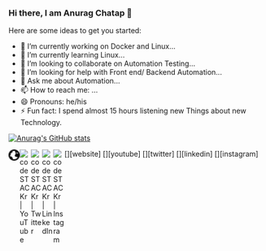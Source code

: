 ### Hi there, I am Anurag Chatap 👋

Here are some ideas to get you started:

- 🔭 I’m currently working on Docker and Linux...
- 🌱 I’m currently learning Linux...
- 👯 I’m looking to collaborate on Automation Testing...
- 🤔 I’m looking for help with Front end/ Backend Automation...
- 💬 Ask me about Automation...
- 📫 How to reach me: ...
- 😄 Pronouns: he/his
- ⚡ Fun fact:  I spend almost 15 hours listening new Things about new Technology.


[![Anurag's GitHub stats](https://github-readme-stats.vercel.app/api?username=achatap)](https://github.com/achatap/github-readme-stats)


[<img align="left" alt="programesecure.com" width="22px" src="https://raw.githubusercontent.com/iconic/open-iconic/master/svg/globe.svg" />][website]
[<img align="left" alt="codeSTACKr | YouTube" width="22px" src="https://cdn.jsdelivr.net/npm/simple-icons@v3/icons/youtube.svg" />][youtube]
[<img align="left" alt="codeSTACKr | Twitter" width="22px" src="https://cdn.jsdelivr.net/npm/simple-icons@v3/icons/twitter.svg" />][twitter]
[<img align="left" alt="codeSTACKr | LinkedIn" width="22px" src="https://cdn.jsdelivr.net/npm/simple-icons@v3/icons/linkedin.svg" />][linkedin]
[<img align="left" alt="codeSTACKr | Instagram" width="22px" src="https://cdn.jsdelivr.net/npm/simple-icons@v3/icons/instagram.svg" />][instagram]

<br />

